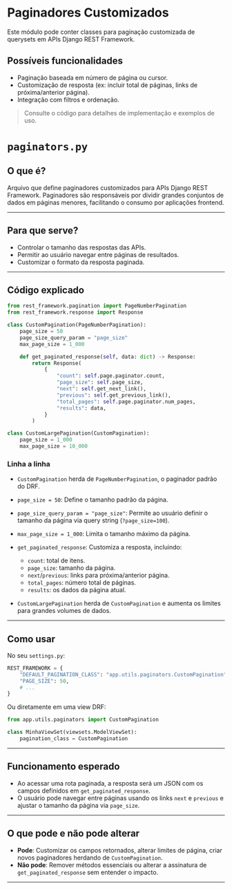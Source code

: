# Paginadores Customizados

Este módulo pode conter classes para paginação customizada de querysets em APIs Django REST Framework.

## Possíveis funcionalidades

- Paginação baseada em número de página ou cursor.
- Customização de resposta (ex: incluir total de páginas, links de próxima/anterior página).
- Integração com filtros e ordenação.

> Consulte o código para detalhes de implementação e exemplos de uso.

# `paginators.py`

## O que é?

Arquivo que define paginadores customizados para APIs Django REST Framework. Paginadores são responsáveis por dividir grandes conjuntos de dados em páginas menores, facilitando o consumo por aplicações frontend.

---

## Para que serve?

- Controlar o tamanho das respostas das APIs.
- Permitir ao usuário navegar entre páginas de resultados.
- Customizar o formato da resposta paginada.

---

## Código explicado

```python
from rest_framework.pagination import PageNumberPagination
from rest_framework.response import Response

class CustomPagination(PageNumberPagination):
    page_size = 50
    page_size_query_param = "page_size"
    max_page_size = 1_000

    def get_paginated_response(self, data: dict) -> Response:
        return Response(
            {
                "count": self.page.paginator.count,
                "page_size": self.page_size,
                "next": self.get_next_link(),
                "previous": self.get_previous_link(),
                "total_pages": self.page.paginator.num_pages,
                "results": data,
            }
        )

class CustomLargePagination(CustomPagination):
    page_size = 1_000
    max_page_size = 10_000
```

### Linha a linha

- `CustomPagination` herda de `PageNumberPagination`, o paginador padrão do DRF.
- `page_size = 50`: Define o tamanho padrão da página.
- `page_size_query_param = "page_size"`: Permite ao usuário definir o tamanho da página via query string (`?page_size=100`).
- `max_page_size = 1_000`: Limita o tamanho máximo da página.
- `get_paginated_response`: Customiza a resposta, incluindo:
  - `count`: total de itens.
  - `page_size`: tamanho da página.
  - `next`/`previous`: links para próxima/anterior página.
  - `total_pages`: número total de páginas.
  - `results`: os dados da página atual.

- `CustomLargePagination` herda de `CustomPagination` e aumenta os limites para grandes volumes de dados.

---

## Como usar

No seu `settings.py`:

```python
REST_FRAMEWORK = {
    "DEFAULT_PAGINATION_CLASS": "app.utils.paginators.CustomPagination",
    "PAGE_SIZE": 50,
    # ...
}
```

Ou diretamente em uma view DRF:

```python
from app.utils.paginators import CustomPagination

class MinhaViewSet(viewsets.ModelViewSet):
    pagination_class = CustomPagination
```

---

## Funcionamento esperado

- Ao acessar uma rota paginada, a resposta será um JSON com os campos definidos em `get_paginated_response`.
- O usuário pode navegar entre páginas usando os links `next` e `previous` e ajustar o tamanho da página via `page_size`.

---

## O que pode e não pode alterar

- **Pode**: Customizar os campos retornados, alterar limites de página, criar novos paginadores herdando de `CustomPagination`.
- **Não pode**: Remover métodos essenciais ou alterar a assinatura de `get_paginated_response` sem entender o impacto.

---
